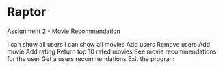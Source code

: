 # Raptor
Assignment 2 - Movie Recommendation

I can show all users
I can show all movies
Add users
Remove users
Add movie
Add rating
Return top 10 rated movies
See movie recommendations for the user
Get a users recommendations
Exit the program
